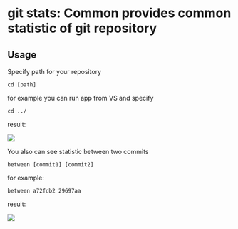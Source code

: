 # git stats: Common provides common statistic of git repository

## Usage

Specify path for your repository

	cd [path]

for example you can run app from VS and specify

	cd ../

result:

![](http://content.screencast.com/users/JFFby/folders/Snagit/media/f0bb672b-9479-41c0-829a-9486c6b5073b/11.20.2016-13.45.png)

You also can see statistic between two commits

	between [commit1] [commit2]

for example:

	between a72fdb2 29697aa

result:

![](http://content.screencast.com/users/JFFby/folders/Snagit/media/91eabc15-be18-4cb6-911e-810cee36e259/11.27.2016-14.24.png)